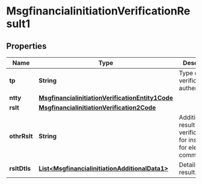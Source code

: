 

# MsgfinancialinitiationVerificationResult1

## Properties

Name | Type | Description | Notes
------------ | ------------- | ------------- | -------------
**tp** | **String** | Type of the verification or authentication. |  [optional]
**ntty** | [**MsgfinancialinitiationVerificationEntity1Code**](MsgfinancialinitiationVerificationEntity1Code.md) |  |  [optional]
**rslt** | [**MsgfinancialinitiationVerification2Code**](MsgfinancialinitiationVerification2Code.md) |  |  [optional]
**othrRslt** | **String** | Additional result of the verification, for instance for electronic commerce. |  [optional]
**rsltDtls** | [**List&lt;MsgfinancialinitiationAdditionalData1&gt;**](MsgfinancialinitiationAdditionalData1.md) | Details of the result. |  [optional]



